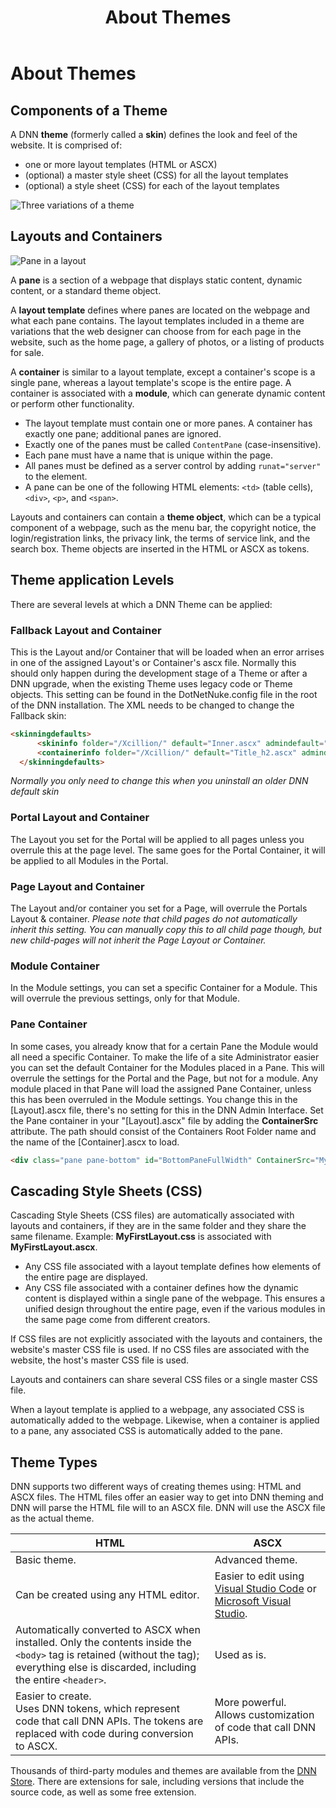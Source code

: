 ﻿---
uid: about-themes
locale: en
title: About Themes
dnnversion: 09.02.00
links: ["[DNN Wiki: DotNetNuke Skins](https://www.dnnsoftware.com/wiki/dotnetnuke-skins)","[UX Guide](https://uxguide.dnnsoftware.com/)","[DNN Community Blog: DotNetNuke Skinning 101 (Part 1) by Joe Brinkman](https://www.dnnsoftware.com/community-blog/cid/132000/dotnetnuke-skinning-101-part-1)"]
---

# About Themes

## Components of a Theme

A DNN **theme** (formerly called a **skin**) defines the look and feel of the website. It is comprised of:

*   one or more layout templates (HTML or ASCX)
*   (optional) a master style sheet (CSS) for all the layout templates
*   (optional) a style sheet (CSS) for each of the layout templates



![Three variations of a theme](/images/gra-SkinTheme.png)



## Layouts and Containers



![Pane in a layout](/images/gra-PaneLayout.png)



A **pane** is a section of a webpage that displays static content, dynamic content, or a standard theme object.

A **layout template** defines where panes are located on the webpage and what each pane contains. The layout templates included in a theme are variations that the web designer can choose from for each page in the website, such as the home page, a gallery of photos, or a listing of products for sale.

A **container** is similar to a layout template, except a container's scope is a single pane, whereas a layout template's scope is the entire page. A container is associated with a **module**, which can generate dynamic content or perform other functionality.

*   The layout template must contain one or more panes. A container has exactly one pane; additional panes are ignored.
*   Exactly one of the panes must be called `ContentPane` (case-insensitive).
*   Each pane must have a name that is unique within the page.
*   All panes must be defined as a server control by adding `runat="server"` to the element.
*   A pane can be one of the following HTML elements: `<td>` (table cells), `<div>`, `<p>`, and `<span>`.

Layouts and containers can contain a **theme object**, which can be a typical component of a webpage, such as the menu bar, the copyright notice, the login/registration links, the privacy link, the terms of service link, and the search box. Theme objects are inserted in the HTML or ASCX as tokens.


## Theme application Levels
There are several levels at which a DNN Theme can be applied:

### Fallback Layout and Container
This is the Layout and/or Container that will be loaded when an error arrises in one of the assigned Layout's or Container's ascx file.
Normally this should only happen during the development stage of a Theme or after a DNN upgrade, when the existing Theme uses legacy code or Theme objects.
This setting can be found in the DotNetNuke.config file in the root of the DNN installation.
The XML needs to be changed to change the Fallback skin:
  
~~~html
<skinningdefaults>
      <skininfo folder="/Xcillion/" default="Inner.ascx" admindefault="Admin.ascx" />
      <containerinfo folder="/Xcillion/" default="Title_h2.ascx" admindefault="Title_h2.ascx" />
  </skinningdefaults>
~~~

*Normally you only need to change this when you uninstall an older DNN default skin*

### Portal Layout and Container
The Layout you set for the Portal will be applied to all pages unless you overrule this at the page level.
The same goes for the Portal Container, it will be applied to all Modules in the Portal.
  
### Page Layout and Container
The Layout and/or container you set for a Page, will overrule the Portals Layout & container. 
*Please note that child pages do not automatically inherit this setting. You can manually copy this to all child page though, but new child-pages will not inherit the Page Layout or Container.*

### Module Container
In the Module settings, you can set a specific Container for a Module. This will overrule the previous settings, only for that Module.

### Pane Container
In some cases, you already know that for a certain Pane the Module would all need a specific Container.
To make the life of a site Administrator easier you can set the default Container for the Modules placed in a Pane.
This will overrule the settings for the Portal and the Page, but not for a module. 
Any module placed in that Pane will load the assigned Pane Container, unless this has been overruled in the Module settings.
You change this in the [Layout].ascx file, there's no setting for this in the DNN Admin Interface.
Set the Pane container in your "[Layout].ascx" file by adding the **ContainerSrc** attribute.
The path should consist of the Containers Root Folder name and the name of the [Container].ascx to load.

~~~html
<div class="pane pane-bottom" id="BottomPaneFullWidth" ContainerSrc="MyContainer/NoTitle.ascx" runat="server" />
~~~

## Cascading Style Sheets (CSS)

Cascading Style Sheets (CSS files) are automatically associated with layouts and containers, if they are in the same folder and they share the same filename. Example: **MyFirstLayout.css** is associated with **MyFirstLayout.ascx**.

*   Any CSS file associated with a layout template defines how elements of the entire page are displayed.
*   Any CSS file associated with a container defines how the dynamic content is displayed within a single pane of the webpage. This ensures a unified design throughout the entire page, even if the various modules in the same page come from different creators.

If CSS files are not explicitly associated with the layouts and containers, the website's master CSS file is used. If no CSS files are associated with the website, the host's master CSS file is used.

Layouts and containers can share several CSS files or a single master CSS file.

When a layout template is applied to a webpage, any associated CSS is automatically added to the webpage. Likewise, when a container is applied to a pane, any associated CSS is automatically added to the pane.

## Theme Types

DNN supports two different ways of creating themes using: HTML and ASCX files.
The HTML files offer an easier way to get into DNN theming and DNN will parse the HTML file will to an ASCX file.
DNN will use the ASCX file as the actual theme.

|**HTML**|**ASCX**|
|---|---|
|Basic theme.|Advanced theme.|
|Can be created using any HTML editor.|Easier to edit using [Visual Studio Code](https://code.visualstudio.com/) or [Microsoft Visual Studio](https://www.visualstudio.com/).|
|Automatically converted to ASCX when installed. Only the contents inside the `<body>` tag is retained (without the tag); everything else is discarded, including the entire `<header>`.|Used as is.|
|Easier to create.<br />Uses DNN tokens, which represent code that call DNN APIs. The tokens are replaced with code during conversion to ASCX.|More powerful.<br />Allows customization of code that call DNN APIs.|

Thousands of third-party modules and themes are available from the [DNN Store](https://store.dnnsoftware.com). There are extensions for sale, including versions that include the source code, as well as some free extension.

